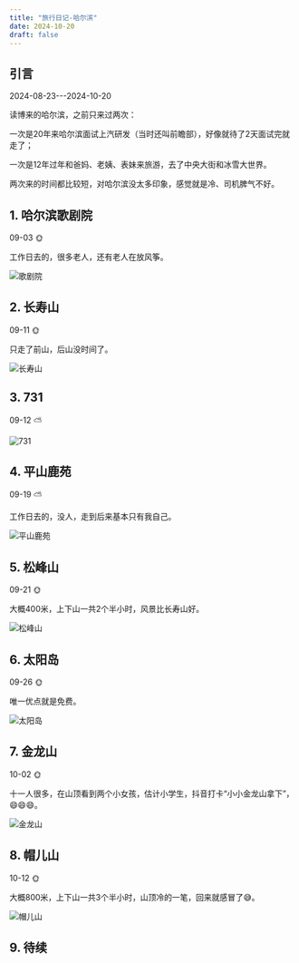```yaml
---
title: "旅行日记-哈尔滨"
date: 2024-10-20
draft: false
---
```

## 引言

2024-08-23---2024-10-20

读博来的哈尔滨，之前只来过两次：

一次是20年来哈尔滨面试上汽研发（当时还叫前瞻部），好像就待了2天面试完就走了；

一次是12年过年和爸妈、老姨、表妹来旅游，去了中央大街和冰雪大世界。

两次来的时间都比较短，对哈尔滨没太多印象，感觉就是冷、司机脾气不好。

## 1. 哈尔滨歌剧院

09-03 :sun_with_face:

工作日去的，很多老人，还有老人在放风筝。

![歌剧院](/images/daily-travel/haerbin1.jpg)

## 2. 长寿山

09-11 :sun_with_face:

只走了前山，后山没时间了。

![长寿山](/images/daily-travel/haerbin2.jpg)

## 3. 731

09-12 :partly_sunny:

![731](/images/daily-travel/haerbin3.jpg)

## 4. 平山鹿苑

09-19 :partly_sunny:

工作日去的，没人，走到后来基本只有我自己。

![平山鹿苑](/images/daily-travel/haerbin4.jpg)

## 5. 松峰山

09-21 :sun_with_face:

大概400米，上下山一共2个半小时，风景比长寿山好。

![松峰山](/images/daily-travel/haerbin5.jpg)

## 6. 太阳岛

09-26 :sun_with_face:

唯一优点就是免费。

![太阳岛](/images/daily-travel/haerbin6.jpg)

## 7. 金龙山

10-02 :sun_with_face:

十一人很多，在山顶看到两个小女孩，估计小学生，抖音打卡“小小金龙山拿下”，:smile::smile::smile:。

![金龙山](/images/daily-travel/haerbin7.jpg)

## 8. 帽儿山

10-12 :sun_with_face:

大概800米，上下山一共3个半小时，山顶冷的一笔，回来就感冒了:sweat_smile:。

![帽儿山](/images/daily-travel/haerbin8.jpg)

## 9. 待续
